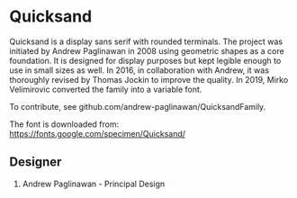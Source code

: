 # Quicksand

Quicksand is a display sans serif with rounded terminals. The project was
initiated by Andrew Paglinawan in 2008 using geometric shapes as a core
foundation. It is designed for display purposes but kept legible enough to use
in small sizes as well. In 2016, in collaboration with Andrew, it was thoroughly
revised by Thomas Jockin to improve the quality. In 2019, Mirko Velimirovic
converted the family into a variable font.

To contribute, see github.com/andrew-paglinawan/QuicksandFamily.


The font is downloaded from:
https://fonts.google.com/specimen/Quicksand/




## Designer
1. Andrew Paglinawan - Principal Design
